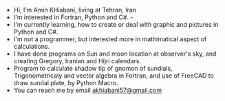 -  Hi, I’m Amin KHiabani, living at Tehran, Iran
-  I’m interested in Fortran, Python and C#. -  
-  I’m currently learning, how to create or deal with graphic and pictures in Python and C#. 
-  I’m not a programmer, but interested more in mathimatical aspect of calculations.
-  I have done programs on Sun and moon location at observer's sky, and creating Gregory, Iranian and Hijri calendars.
-  Program to calculate shadow tip of gnomon of sundials, Trigonometricaly and vector algebra in Fortran, and use of FreeCAD to draw sundal plate, by Python Macro.
-  You can reach me by email akhiabani57@gmail.com

<!---
AminKH/AminKH is a ✨ special ✨ repository because its `README.md` (this file) appears on your GitHub profile.
You can click the Preview link to take a look at your changes.
--->
